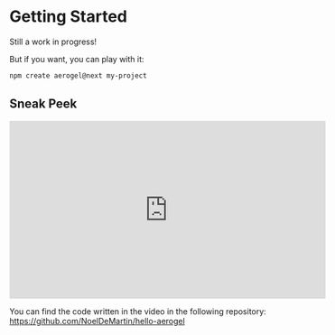 # Getting Started

Still a work in progress!

But if you want, you can play with it:

```sh
npm create aerogel@next my-project
```

## Sneak Peek

<iframe width="560" height="315" src="https://www.youtube.com/embed/JXyCH_S9efk?si=Gy2uvyL_inUpui8X" title="YouTube video player" frameborder="0" allow="accelerometer; autoplay; clipboard-write; encrypted-media; gyroscope; picture-in-picture; web-share" allowfullscreen></iframe>

You can find the code written in the video in the following repository: https://github.com/NoelDeMartin/hello-aerogel
